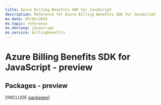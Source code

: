 ```yaml
---
title: Azure Billing Benefits SDK for JavaScript
description: Reference for Azure Billing Benefits SDK for JavaScript
ms.date: 05/02/2024
ms.topic: reference
ms.devlang: javascript
ms.service: billingbenefits
---
```

# Azure Billing Benefits SDK for JavaScript - preview
## Packages - preview
[!INCLUDE [packages](billing-benefits-index.md)]